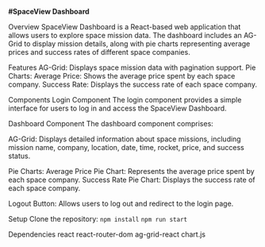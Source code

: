 **#SpaceView Dashboard** 

Overview
SpaceView Dashboard is a React-based web application that allows users to explore space mission data. The dashboard includes an AG-Grid to display mission details, along with pie charts representing average prices and success rates of different space companies.

Features
AG-Grid: Displays space mission data with pagination support.
Pie Charts:
Average Price: Shows the average price spent by each space company.
Success Rate: Displays the success rate of each space company.

Components
Login Component
The login component provides a simple interface for users to log in and access the SpaceView Dashboard.

Dashboard Component
The dashboard component comprises:

AG-Grid: Displays detailed information about space missions, including mission name, company, location, date, time, rocket, price, and success status.

Pie Charts:
Average Price Pie Chart: Represents the average price spent by each space company.
Success Rate Pie Chart: Displays the success rate of each space company.

Logout Button: Allows users to log out and redirect to the login page.

Setup
Clone the repository:
```npm install```
```npm run start```

Dependencies
react
react-router-dom
ag-grid-react
chart.js
